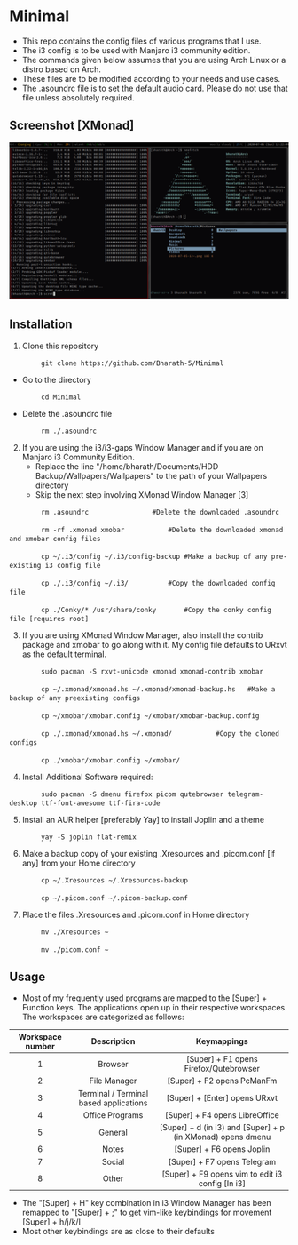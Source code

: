 # Minimal

- This repo contains the config files of various programs that I use.
- The i3 config is to be used with Manjaro i3 community edition.
- The commands given below assumes that you are using Arch Linux or a distro based on Arch.
- These files are to be modified according to your needs and use cases.
- The .asoundrc file is to set the default audio card. Please do not use that file unless absolutely required.

## Screenshot [XMonad]

![alt text](https://github.com/Bharath-5/Minimal/blob/master/XMonadScreenshot.png?raw=true)

## Installation
1. Clone this repository

```
        git clone https://github.com/Bharath-5/Minimal
```

- Go to the directory

```
        cd Minimal
```

- Delete the .asoundrc file

```
        rm ./.asoundrc
```	

2. If you are using the i3/i3-gaps Window Manager and if you are on Manjaro i3 Community Edition.
	* Replace the line "/home/bharath/Documents/HDD Backup/Wallpapers/Wallpapers" to the path of your Wallpapers directory
	* Skip the next step involving XMonad Window Manager [3]


```
        rm .asoundrc				#Delete the downloaded .asoundrc

        rm -rf .xmonad xmobar			#Delete the downloaded xmonad and xmobar config files

        cp ~/.i3/config ~/.i3/config-backup	#Make a backup of any pre-existing i3 config file

        cp ./.i3/config ~/.i3/			#Copy the downloaded config file

        cp ./Conky/* /usr/share/conky		#Copy the conky config file [requires root]
```


3. If you are using XMonad Window Manager, also install the contrib package and xmobar to go along with it. My config file defaults to URxvt as the default terminal.


```
        sudo pacman -S rxvt-unicode xmonad xmonad-contrib xmobar

        cp ~/.xmonad/xmonad.hs ~/.xmonad/xmonad-backup.hs	#Make a backup of any preexisting configs 

        cp ~/xmobar/xmobar.config ~/xmobar/xmobar-backup.config   

        cp ./.xmonad/xmonad.hs ~/.xmonad/			#Copy the cloned configs

        cp ./xmobar/xmobar.config ~/xmobar/
```


4. Install Additional Software required:

```
        sudo pacman -S dmenu firefox picom qutebrowser telegram-desktop ttf-font-awesome ttf-fira-code 
```

5. Install an AUR helper [preferably Yay] to install Joplin and a theme

```
        yay -S joplin flat-remix
```

6. Make a backup copy of your existing .Xresources and .picom.conf [if any] from your Home directory

```
        cp ~/.Xresources ~/.Xresources-backup

        cp ~/.picom.conf ~/.picom-backup.conf
```

7. Place the files .Xresources and .picom.conf in Home directory

```
        mv ./Xresources ~

        mv ./picom.conf ~
```

## Usage

- Most of my frequently used programs are mapped to the [Super] + Function keys. The applications open up in their respective workspaces. The workspaces are categorized as follows:

| Workspace number | Description | Keymappings |
|:----------------:|:-----------:|:-----------:|
| 1 | Browser | [Super] + F1 opens Firefox/Qutebrowser | 
| 2 | File Manager | [Super] + F2 opens PcManFm |
| 3 | Terminal / Terminal based applications | [Super] + [Enter] opens URxvt |
| 4 | Office Programs	| [Super] + F4 opens LibreOffice |
| 5 | General	| [Super] + d (in i3) and [Super] + p (in XMonad) opens dmenu |	
| 6 | Notes | [Super] + F6 opens Joplin |
| 7 | Social | [Super] + F7 opens Telegram |
| 8 | Other | [Super] + F9 opens vim to edit i3 config [In i3] |

- The "[Super] + H" key combination in i3 Window Manager has been remapped to "[Super] + ;" to get vim-like keybindings for movement [Super] + h/j/k/l
- Most other keybindings are as close to their defaults



